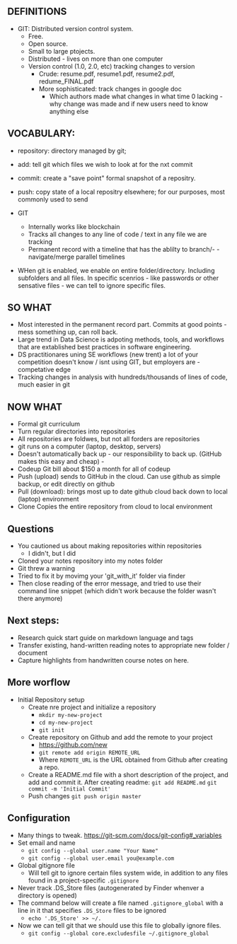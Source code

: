 ## DEFINITIONS

- GIT: Distributed version control system. 
    - Free. 
    - Open source. 
    - Small to large ptojects.
    - Distributed - lives on more than one computer
    - Version control (1.0, 2.0, etc) tracking changes to version
        - Crude: resume.pdf, resume1.pdf, resume2.pdf, redume_FINAL.pdf
        - More sophisticated: track changes in google doc
            - Which authors made what changes in what time
            0 lacking - why change was made and if new users need to know anything else


## VOCABULARY:

- repository: directory managed by git; 
- add: tell git which files we wish to look at for the nxt commit
- commit: create a "save point" formal snapshot of a repositry.
- push: copy state of a local repositry elsewhere; for our purposes, most commonly used to send

- GIT 
    - Internally works like blockchain
    - Tracks all changes to any line of code / text in any file we are tracking
    - Permanent record with a timeline that has the ablilty to branch/- - navigate/merge parallel timelines

- WHen git is enabled, we enable on entire folder/directory. Including subfolders and all files. In specific scenrios - like passwords or other sensative files - we can tell to ignore specific files.

## SO WHAT

- Most interested in the permanent record part. Commits at good points - mess something up, can roll back.
 - Large trend in Data Science is adpoting methods, tools, and workflows that are extablished best practices in software engineering. 
- DS practitionares uning SE workflows (new trent) a lot of your competition doesn't know / isnt using GIT, but employers are - competative edge
- Tracking changes in analysis with hundreds/thousands of lines of code, much easier in git 

## NOW WHAT
   
- Formal git curriculum
- Turn regular directories into repositories
- All repositories are foldwes, but not all forders are repositories
- git runs on a computer (laptop, desktop, servers)
- Doesn't automatically back up - our responsibility to back up. (GitHub makes this easy and cheap) - 
- Codeup Git bill about $150 a month for all of codeup 
- Push (upload) sends to GitHub in the cloud. Can use github as simple backup, or edit directly on github
- Pull (download): brings most up to date github cloud back down to local (laptop) environment
- Clone Copies the entire repository from cloud to local environment

## Questions

- You cautioned us about making repositories within repositories
    - I didn't, but I did
- Cloned your notes repository into my notes folder
- Git threw a warning
- Tried to fix it by movimg your 'git_with_it' folder via finder
- Then close reading of the error message, and tried to use their command line snippet (which didn't work because the folder wasn't there anymore)

## Next steps:

- Research quick start guide on markdown language and tags
- Transfer existing, hand-written reading notes to appropriate new folder / document
- Capture highlights from handwritten course notes on here.

## More worflow

- Initial Repository setup
    - Create nre project and initialize a repository 
        - `mkdir my-new-project`
        - `cd my-new-project`
        - `git init`
    - Create repository on Github and add the remote to your project
        - https://github.com/new
        - `git remote add origin REMOTE_URL`
        - Where `REMOTE_URL` is the URL obtained from Github after creating a repo.
    - Create a README.md file with a short description of the project, and add and commit it. After creating readme:
    `git add README.md`
    `git commit -m 'Initial Commit'`
    - Push changes
    `git push origin master`

## Configuration
- Many things to tweak. https://git-scm.com/docs/git-config#_variables
-  Set email and name
    - `git config --global user.name "Your Name"`
    - `git config --global user.email you@example.com`
- Global gitignore file
    - Will tell git to ignore certain files system wide, in addition to any files found in a project-specific `.gitignore`
- Never track .DS_Store files (autogenerated by Finder whenver a directory is opened)
- The command below will create a file named `.gitignore_global` with a line in it that specifies `.DS_Store` files to be ignored
    - `echo '.DS_Store' >> ~/.`
- Now we can tell git that we should use this file to globally ignore files.
    - `git config --global core.excludesfile ~/.gitignore_global`


